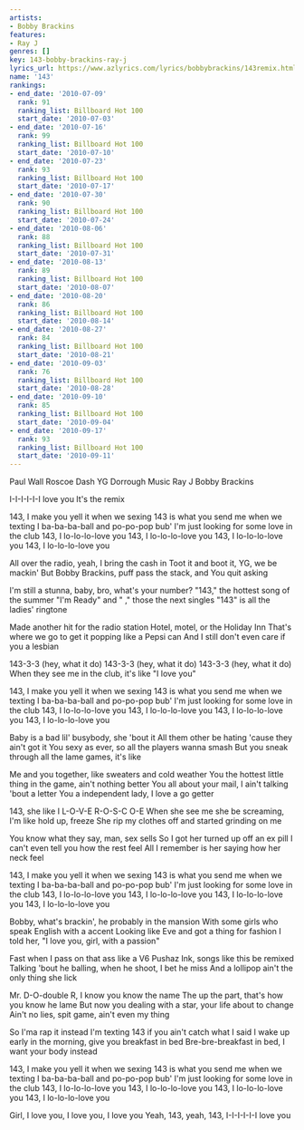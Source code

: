 ```yaml
---
artists:
- Bobby Brackins
features:
- Ray J
genres: []
key: 143-bobby-brackins-ray-j
lyrics_url: https://www.azlyrics.com/lyrics/bobbybrackins/143remix.html
name: '143'
rankings:
- end_date: '2010-07-09'
  rank: 91
  ranking_list: Billboard Hot 100
  start_date: '2010-07-03'
- end_date: '2010-07-16'
  rank: 99
  ranking_list: Billboard Hot 100
  start_date: '2010-07-10'
- end_date: '2010-07-23'
  rank: 93
  ranking_list: Billboard Hot 100
  start_date: '2010-07-17'
- end_date: '2010-07-30'
  rank: 90
  ranking_list: Billboard Hot 100
  start_date: '2010-07-24'
- end_date: '2010-08-06'
  rank: 88
  ranking_list: Billboard Hot 100
  start_date: '2010-07-31'
- end_date: '2010-08-13'
  rank: 89
  ranking_list: Billboard Hot 100
  start_date: '2010-08-07'
- end_date: '2010-08-20'
  rank: 86
  ranking_list: Billboard Hot 100
  start_date: '2010-08-14'
- end_date: '2010-08-27'
  rank: 84
  ranking_list: Billboard Hot 100
  start_date: '2010-08-21'
- end_date: '2010-09-03'
  rank: 76
  ranking_list: Billboard Hot 100
  start_date: '2010-08-28'
- end_date: '2010-09-10'
  rank: 85
  ranking_list: Billboard Hot 100
  start_date: '2010-09-04'
- end_date: '2010-09-17'
  rank: 93
  ranking_list: Billboard Hot 100
  start_date: '2010-09-11'
---
```


Paul Wall
Roscoe Dash
YG
Dorrough Music
Ray J
Bobby Brackins

I-I-I-I-I-I love you
It's the remix


143, I make you yell it when we sexing
143 is what you send me when we texting
I ba-ba-ba-ball and po-po-pop bub'
I'm just looking for some love in the club
143, I lo-lo-lo-love you
143, I lo-lo-lo-love you
143, I lo-lo-lo-love you
143, I lo-lo-lo-love you


All over the radio, yeah, I bring the cash in
Toot it and boot it, YG, we be mackin'
But Bobby Brackins, puff pass the stack, and
You  quit asking

I'm still a stunna, baby, bro, what's your number?
"143," the hottest song of the summer
"I'm Ready" and " ," those the next singles
"143" is all the  ladies' ringtone

Made another hit for the radio station
Hotel, motel, or the Holiday Inn
That's where we go to get it popping like a Pepsi can
And I still don't even care if you a lesbian


143-3-3 (hey, what it do)
143-3-3 (hey, what it do)
143-3-3 (hey, what it do)
When they see me in the club, it's like "I love you"


143, I make you yell it when we sexing
143 is what you send me when we texting
I ba-ba-ba-ball and po-po-pop bub'
I'm just looking for some love in the club
143, I lo-lo-lo-love you
143, I lo-lo-lo-love you
143, I lo-lo-lo-love you
143, I lo-lo-lo-love you


Baby is a bad lil' busybody, she 'bout it
All them other  be hating 'cause they ain't got it
You sexy as ever, so all the players wanna smash
But you sneak through all the lame games, it's like 

Me and you together, like sweaters and cold weather
You the hottest little thing in the game, ain't nothing better
You all about your mail, I ain't talking 'bout a letter
You a independent lady, I love a go getter


143, she like I L-O-V-E
R-O-S-C O-E
When she see me she be screaming, I'm like hold up, freeze
She rip my clothes off and started grinding on me

You know what they say, man, sex sells
So I got her turned up off an ex pill
I can't even tell you how the rest feel
All I remember is her saying how her neck feel


143, I make you yell it when we sexing
143 is what you send me when we texting
I ba-ba-ba-ball and po-po-pop bub'
I'm just looking for some love in the club
143, I lo-lo-lo-love you
143, I lo-lo-lo-love you
143, I lo-lo-lo-love you
143, I lo-lo-lo-love you


Bobby, what's brackin', he probably in the mansion
With some girls who speak English with a accent
Looking like Eve and got a thing for fashion
I told her, "I love you, girl, with a passion"

Fast when I pass on that ass like a V6
Pushaz Ink, songs like this be remixed
Talking 'bout he balling, when he shoot, I bet he miss
And a lollipop ain't the only thing she lick


Mr. D-O-double R, I know you know the name
The  up the part, that's how you know he lame
But now you dealing with a star, your life about to change
Ain't no lies, spit game, ain't even my thing

So I'ma rap it instead
I'm texting 143 if you ain't catch what I said
I wake up early in the morning, give you breakfast in bed
Bre-bre-breakfast in bed, I want your body instead


143, I make you yell it when we sexing
143 is what you send me when we texting
I ba-ba-ba-ball and po-po-pop bub'
I'm just looking for some love in the club
143, I lo-lo-lo-love you
143, I lo-lo-lo-love you
143, I lo-lo-lo-love you
143, I lo-lo-lo-love you

Girl, I love you, I love you, I love you
Yeah, 143, yeah, 143, I-I-I-I-I-I love you



